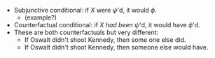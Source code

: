 - Subjunctive conditional: if $X$ were $\psi$'d, it would $\phi$.
    - (example?)
- Counterfactual conditional: if $X$ *had been* $\psi$'d, it would have $\phi$'d.
- These are both counterfactuals but very different:
    - If Oswalt didn't shoot Kennedy, then some one else did.
    - If Oswalt didn't shoot Kennedy, then someone else would have.

